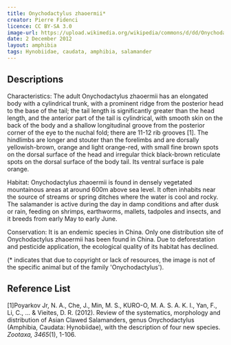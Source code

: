 ```yaml
---
title: Onychodactylus zhaoermii*
creator: Pierre Fidenci
licence: CC BY-SA 3.0
image-url: https://upload.wikimedia.org/wikipedia/commons/d/dd/Onychodactylus_fischeri01.jpeg
date: 2 December 2012
layout: amphibia
tags: Hynobiidae, caudata, amphibia, salamander
---
```

## Descriptions

Characteristics: The adult Onychodactylus zhaoermii has an elongated body with a cylindrical trunk, with a prominent ridge from the posterior head to the base of the tail; the tail length is significantly greater than the head length, and the anterior part of the tail is cylindrical, with smooth skin on the back of the body and a shallow longitudinal groove from the posterior corner of the eye to the nuchal fold; there are 11-12 rib grooves [1]. The hindlimbs are longer and stouter than the forelimbs and are dorsally yellowish-brown, orange and light orange-red, with small fine brown spots on the dorsal surface of the head and irregular thick black-brown reticulate spots on the dorsal surface of the body tail. Its ventral surface is pale orange.

Habitat: Onychodactylus zhaoermii is found in densely vegetated mountainous areas at around 600m above sea level. It often inhabits near the source of streams or spring ditches where the water is cool and rocky. The salamander is active during the day in damp conditions and after dusk or rain, feeding on shrimps, earthworms, mallets, tadpoles and insects, and it breeds from early May to early June.

Conservation: It is an endemic species in China. Only one distribution site of Onychodactylus zhaoermii has been found in China. Due to deforestation and pesticide application, the ecological quality of its habitat has declined. 

(* indicates that due to copyright or lack of resources, the image is not of the specific animal but of the family 'Onychodactylus').


## Reference List
[1]Poyarkov Jr, N. A., Che, J., Min, M. S., KURO-O, M. A. S. A. K. I., Yan, F., Li, C., ... & Vieites, D. R. (2012). Review of the systematics, morphology and distribution of Asian Clawed Salamanders, genus Onychodactylus (Amphibia, Caudata: Hynobiidae), with the description of four new species. _Zootaxa, 3465_(1), 1-106.
